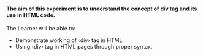#### The aim of this experiment is to understand the concept of div tag and its use in HTML code.

The Learner will be able to:

- Demonstrate working of ‹div› tag in HTML.
- Using ‹div› tag in HTML pages through proper syntax.

